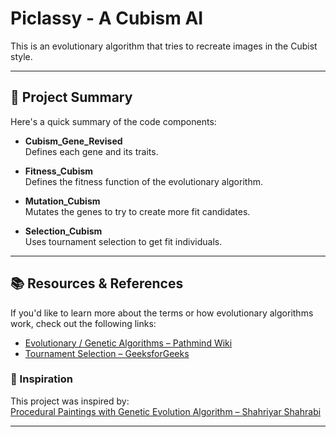 # Piclassy - A Cubism AI

This is an evolutionary algorithm that tries to recreate images in the Cubist style.

---

## 📁 Project Summary

Here's a quick summary of the code components:

- **Cubism_Gene_Revised**  
  Defines each gene and its traits.

- **Fitness_Cubism**  
  Defines the fitness function of the evolutionary algorithm.

- **Mutation_Cubism**  
  Mutates the genes to try to create more fit candidates.

- **Selection_Cubism**  
  Uses tournament selection to get fit individuals.

---

## 📚 Resources & References

If you'd like to learn more about the terms or how evolutionary algorithms work, check out the following links:

- [Evolutionary / Genetic Algorithms – Pathmind Wiki](https://wiki.pathmind.com/evolutionary-genetic-algorithm)  
- [Tournament Selection – GeeksforGeeks](https://www.geeksforgeeks.org/tournament-selection-ga/)  

### 🎨 Inspiration

This project was inspired by:  
[Procedural Paintings with Genetic Evolution Algorithm – Shahriyar Shahrabi](https://shahriyarshahrabi.medium.com/procedural-paintings-with-genetic-evolution-algorithm-6838a6e64703)

---
